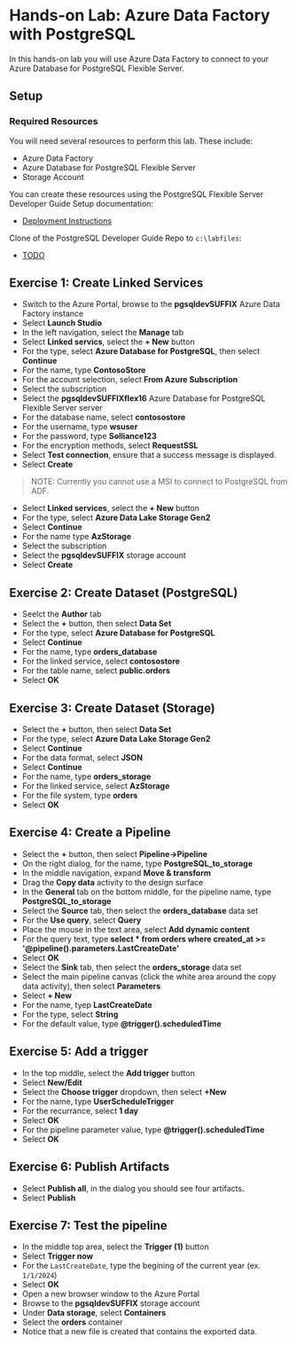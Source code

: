 # Hands-on Lab: Azure Data Factory with PostgreSQL

In this hands-on lab you will use Azure Data Factory to connect to your Azure Database for PostgreSQL Flexible Server.

## Setup

### Required Resources

You will need several resources to perform this lab. These include:

- Azure Data Factory
- Azure Database for PostgreSQL Flexible Server
- Storage Account

You can create these resources using the PostgreSQL Flexible Server Developer Guide Setup documentation:

- [Deployment Instructions](../../../11_03_Setup/00_Template_Deployment_Instructions.md)

Clone of the PostgreSQL Developer Guide Repo to `c:\labfiles`:

- [TODO]()

## Exercise 1: Create Linked Services

- Switch to the Azure Portal, browse to the **pgsqldevSUFFIX** Azure Data Factory instance
- Select **Launch Studio**
- In the left navigation, select the **Manage** tab
- Select **Linked servics**, select the **+ New** button
- For the type, select **Azure Database for PostgreSQL**, then select **Continue**
- For the name, type **ContosoStore**
- For the account selection, select **From Azure Subscription**
- Select the subscription
- Select the **pgsqldevSUFFIXflex16** Azure Database for PostgreSQL Flexible Server server
- For the database name, select **contosostore**
- For the username, type **wsuser**
- For the password, type **Solliance123**
- For the encryption methods, select **RequestSSL**
- Select **Test connection**, ensure that a success message is displayed.
- Select **Create**

> NOTE: Currently you cannot use a MSI to connect to PostgreSQL from ADF.

- Select **Linked services**, select the **+ New** button
- For the type, select **Azure Data Lake Storage Gen2**
- Select **Continue**
- For the name type **AzStorage**
- Select the subscription
- Select the **pgsqldevSUFFIX** storage account
- Select **Create**

## Exercise 2: Create Dataset (PostgreSQL)

- Seelct the **Author** tab
- Select the **+** button, then select **Data Set**
- For the type, select **Azure Database for PostgreSQL**
- Select **Continue**
- For the name, type **orders_database**
- For the linked service, select **contosostore**
- For the table name, select **public.orders**
- Select **OK**

## Exercise 3: Create Dataset (Storage)

- Select the **+** button, then select **Data Set**
- For the type, select **Azure Data Lake Storage Gen2**
- Select **Continue**
- For the data format, select **JSON**
- Select **Continue**
- For the name, type **orders_storage**
- For the linked service, select **AzStorage**
- For the file system, type **orders**
- Select **OK**

## Exercise 4: Create a Pipeline

- Select the **+** button, then select **Pipeline->Pipeline**
- On the right dialog, for the name, type **PostgreSQL_to_storage**
- In the middle navigation, expand **Move & transform**
- Drag the **Copy data** activity to the design surface
- In the **General** tab on the bottom middle, for the pipeline name, type **PostgreSQL_to_storage**
- Select the **Source** tab, then select the **orders_database** data set
- For the **Use query**, select **Query**
- Place the mouse in the text area, select **Add dynamic content**
- For the query text, type **select * from orders where created_at >= '@pipeline().parameters.LastCreateDate'**
- Select **OK**
- Select the **Sink** tab, then select the **orders_storage** data set
- Select the main pipeline canvas (click the white area around the copy data activity), then select **Parameters**
- Select **+ New**
- For the name, tyep **LastCreateDate**
- For the type, select **String**
- For the default value, type **@trigger().scheduledTime**

## Exercise 5: Add a trigger

- In the top middle, select the **Add trigger** button
- Select **New/Edit**
- Select the **Choose trigger** dropdown, then select **+New**
- For the name, type **UserScheduleTrigger**
- For the recurrance, select **1 day**
- Select **OK**
- For the pipeline parameter value, type **@trigger().scheduledTime**
- Select **OK**

## Exercise 6: Publish Artifacts

- Select **Publish all**, in the dialog you should see four artifacts.
- Select **Publish**

## Exercise 7: Test the pipeline

- In the middle top area, select the **Trigger (1)** button
- Select **Trigger now**
- For the `LastCreateDate`, type the begining of the current year (ex. `1/1/2024`)
- Select **OK**
- Open a new browser window to the Azure Portal
- Browse to the **pgsqldevSUFFIX** storage account
- Under **Data storage**, select **Containers**
- Select the **orders** container
- Notice that a new file is created that contains the exported data.
